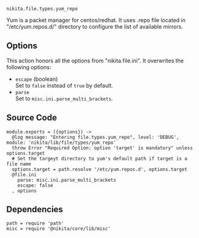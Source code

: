 
`nikita.file.types.yum_repo`

Yum is a packet manager for centos/redhat. It uses .repo file located in 
"/etc/yum.repos.d/" directory to configure the list of available mirrors.

## Options

This action honors all the options from "nikita.file.ini". It overwrites the
following options:

* `escape` (boolean)   
  Set to `false` instead of `true` by default.
* `parse`   
  Set to `misc.ini.parse_multi_brackets`.

## Source Code

    module.exports = ({options}) ->
      @log message: "Entering file.types.yum_repo", level: 'DEBUG', module: 'nikita/lib/file/types/yum_repo'
      throw Error "Required Option: option 'target' is mandatory" unless options.target
      # Set the targeyt directory to yum's default path if target is a file name
      options.target = path.resolve '/etc/yum.repos.d', options.target
      @file.ini
        parse: misc.ini.parse_multi_brackets
        escape: false
      , options

## Dependencies

    path = require 'path'
    misc = require '@nikita/core/lib/misc'
